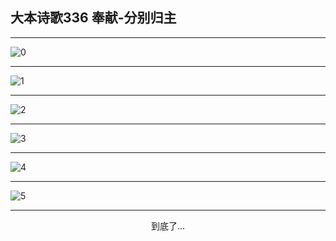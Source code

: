 
## 大本诗歌336 奉献-分别归主
        
<div id="aplayer0"></div>

---

<img alt="0" data-original="https://cdn.jsdelivr.net/gh/k34869/shi/data/d0336/0">

---

<img alt="1" data-original="https://cdn.jsdelivr.net/gh/k34869/shi/data/d0336/1">

---

<img alt="2" data-original="https://cdn.jsdelivr.net/gh/k34869/shi/data/d0336/2">

---

<img alt="3" data-original="https://cdn.jsdelivr.net/gh/k34869/shi/data/d0336/3">

---

<img alt="4" data-original="https://cdn.jsdelivr.net/gh/k34869/shi/data/d0336/4">

---

<img alt="5" data-original="https://cdn.jsdelivr.net/gh/k34869/shi/data/d0336/5">

---

<p style="text-align: center">到底了...</p>

<script src="/js/dist-view.js"></script>

<script>
MAIN.id = 'd0336';
        
const ap0 = new APlayer({
    container: document.getElementById('aplayer0'),
    volume: 1,
    loop: 'none',
    preload: 'none',
    audio: [{
        name: '大本诗歌336.mp3',
        artist: '大本诗歌',
        url: 'https://res.wx.qq.com/voice/getvoice?mediaid=MzI0NTk3MDM5M18yMjQ3NDkxODIz',
        cover: '/favicon'
    }]
});
</script>
